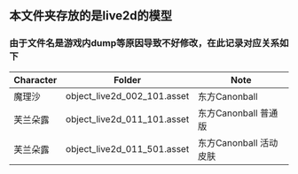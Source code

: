 ## 本文件夹存放的是live2d的模型

### 由于文件名是游戏内dump等原因导致不好修改，在此记录对应关系如下

| Character | Folder                      | Note             |
|-----------|-----------------------------|------------------|
| 魔理沙       | object_live2d_002_101.asset | 东方Canonball      |
| 芙兰朵露      | object_live2d_011_101.asset | 东方Canonball 普通版  |
| 芙兰朵露       | object_live2d_011_501.asset | 东方Canonball 活动皮肤 |